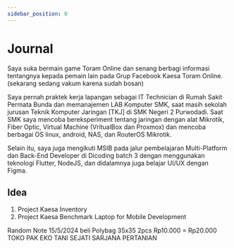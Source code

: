 ```yaml
---
sidebar_position: 0
---
```


# Journal

Saya suka bermain game Toram Online dan senang berbagi informasi tentangnya kepada pemain lain pada Grup Facebook Kaesa Toram Online. (sekarang sedang vakum karena sudah bosan)

Saya pernah praktek kerja lapangan sebagai IT Technician di Rumah Sakit Permata Bunda dan memanajemen LAB Komputer SMK, saat masih sekolah jurusan Teknik Komputer Jaringan [TKJ] di SMK Negeri 2 Purwodadi. Saat SMK saya mencoba bereksperiment tentang jaringan dengan alat Mikrotik, Fiber Optic, Virtual Machine (VritualBox dan Proxmox) dan mencoba berbagai OS linux, android, NAS, dan RouterOS Mikrotik.

Selain itu, saya juga mengikuti MSIB pada jalur pembelajaran Multi-Platform dan Back-End Developer di Dicoding batch 3 dengan menggunakan teknologi Flutter, NodeJS, dan didalamnya juga belajar UI/UX dengan Figma.

## Idea

1. Project Kaesa Inventory
2. Project Kaesa Benchmark Laptop for Mobile Development


Random Note
15/5/2024 beli Polybag 35x35 2pcs Rp10.000 = Rp20.000 TOKO PAK EKO TANI SEJATI SARJANA PERTANIAN